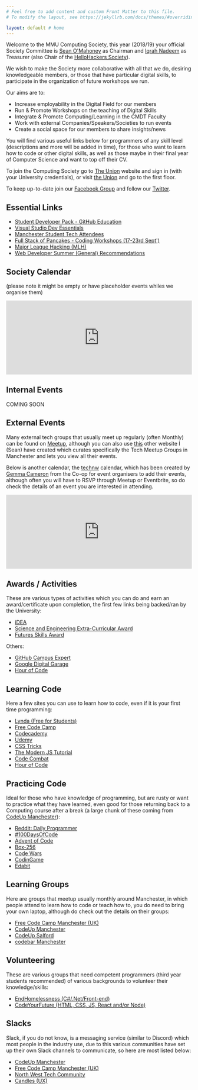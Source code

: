 ```yaml
---
# Feel free to add content and custom Front Matter to this file.
# To modify the layout, see https://jekyllrb.com/docs/themes/#overriding-theme-defaults

layout: default # home
---
```

Welcome to the MMU Computing Society, this year (2018/19) your official Society Committee is [Sean O'Mahoney](https://twitter.com/Sean12697) as Chairman and [Iqrah Nadeem](https://twitter.com/i_iqrah) as Treasurer (also Chair of the [HelloHackers Society](https://twitter.com/helloHackersSoc)).

We wish to make the Society more collaborative with all that we do, desiring knowledgeable members, or those that have particular digital skills, to participate in the organization of future workshops we run.

Our aims are to:

*   Increase employability in the Digital Field for our members
*   Run & Promote Workshops on the teaching of Digital Skills
*   Integrate & Promote Computing/Learning in the CMDT Faculty
*   Work with external Companies/Speakers/Societies to run events
*   Create a social space for our members to share insights/news

You will find various useful links below for programmers of any skill level (descriptions and more will be added in time), for those who want to learn how to code or other digital skills, as well as those maybe in their final year of Computer Science and want to top off their CV.

To join the Computing Society go to [The Union](https://www.theunionmmu.org/groups/computing-society-7c13) website and sign in (with your University credentials), or visit [the Union](https://goo.gl/maps/neg9kydCrJm) and go to the first floor.

To keep up-to-date join our [Facebook Group](https://www.facebook.com/groups/MMUComputingSociety) and follow our [Twitter](https://twitter.com/MMUCompSoc).

## Essential Links

*   [Student Developer Pack - GitHub Education](https://education.github.com/pack)
*   [Visual Studio Dev Essentials](https://visualstudio.microsoft.com/dev-essentials/)
*   [Manchester Student Tech Attendees](http://mcrmeetup.space/)
*   [Full Stack of Pancakes - Coding Workshops (17-23rd Sept')](https://www.eventbrite.com/o/full-stack-of-pancakes-14858329308) 
*   [Major League Hacking (MLH)](https://mlh.io/)
*   [Web Developer Summer (General) Recommendations](http://55060509.webdevmmu.uk/summer.html)

## Society Calendar

(please note it might be empty or have placeholder events whiles we organise them)

<iframe src="https://calendar.google.com/calendar/embed?showTitle=0&amp;showNav=0&amp;showDate=0&amp;showPrint=0&amp;showTabs=0&amp;showCalendars=0&amp;showTz=0&amp;mode=AGENDA&amp;height=600&amp;wkst=2&amp;bgcolor=%23FFFFFF&amp;src=mmucomputingsoc%40gmail.com&amp;color=%231B887A&amp;ctz=Europe%2FLondon" style="border-width:0" width="100%" height="200" frameborder="0" scrolling="no"></iframe>

## Internal Events

COMING SOON

## External Events

Many external tech groups that usually meet up regularly (often Monthly) can be found on [Meetup](), although you can also use [this](http://mcrmeetup.tech/) other website I (Sean) have created which curates specifically the Tech Meetup Groups in Manchester and lets you view all their events.

Below is another calendar, the [technw](http://technw.uk/calendar) calendar, which has been created by [Gemma Cameron](https://twitter.com/ruby_gem) from the Co-op for event organisers to add their events, although often you will have to RSVP through Meetup or Eventbrite, so do check the details of an event you are interested in attending.

<iframe src="https://calendar.google.com/calendar/embed?showTitle=0&amp;showNav=0&amp;showDate=0&amp;showPrint=0&amp;showTabs=0&amp;showCalendars=0&amp;showTz=0&amp;mode=AGENDA&amp;height=600&amp;wkst=2&amp;bgcolor=%23FFFFFF&amp;src=a73q3trj8bssqjifgolb1q8fr4%40group.calendar.google.com&amp;color=%235229A3&amp;ctz=Europe%2FLondon" style="border-width:0" width="100%" height="200" frameborder="0" scrolling="no"></iframe>

## Awards / Activities

These are various types of activities which you can do and earn an award/certificate upon completion, the first few links being backed/ran by the University:

*   [iDEA](https://idea.org.uk/)
*   [Science and Engineering Extra-Curricular Award](https://mmusseblog.wordpress.com/2017/04/28/science-and-engineering-extra-curricular-award/)
*   [Futures Skills Award](https://www2.mmu.ac.uk/careers/students/futures-skills-award/)

Others:

*   [GitHub Campus Expert](https://education.github.com/students/experts)
*   [Google Digital Garage](https://learndigital.withgoogle.com/digitalgarage)
*   [Hour of Code](https://hourofcode.com/uk)

## Learning Code

Here a few sites you can use to learn how to code, even if it is your first time programming:

*   [Lynda (Free for Students)](https://www.lynda.com/)
*   [Free Code Camp](https://www.freecodecamp.org/)
*   [Codecademy](https://www.codecademy.com/)
*   [Udemy](https://www.udemy.com/)
*   [CSS Tricks](https://css-tricks.com/)
*   [The Modern JS Tutorial](https://javascript.info/)
*   [Code Combat](https://codecombat.com/play)
*   [Hour of Code](https://hourofcode.com/uk)

## Practicing Code

Ideal for those who have knowledge of programming, but are rusty or want to practice what they have learned, even good for those returning back to a Computing course after a break (a large chunk of these coming from [CodeUp Manchester](https://codeupmanchester.github.io/activities.html)):

*   [Reddit: Daily Programmer](https://www.reddit.com/r/dailyprogrammer/)
*   [#100DaysOfCode](https://100daysofcode.com/)
*   [Advent of Code](http://adventofcode.com/)
*   [Box-256](http://box-256.com/)
*   [Code Wars](https://www.codewars.com/)
*   [CodinGame](https://www.codingame.com/)
*   [Edabit](https://edabit.com/)

## Learning Groups

Here are groups that meetup usually monthly around Manchester, in which people attend to learn how to code or teach how to, you do need to bring your own laptop, although do check out the details on their groups:

*   [Free Code Camp Manchester (UK)](https://www.facebook.com/groups/free.code.camp.manchester/)
*   [CodeUp Manchester](https://www.meetup.com/CodeUpManchester/)
*   [CodeUp Salford](https://www.meetup.com/CodeUp-Salford/)
*   [codebar Manchester](https://www.meetup.com/Codebar-Manchester/)

## Volunteering

These are various groups that need competent programmers (third year students recommended) of various backgrounds to volunteer their knowledge/skills:

*   [EndHomelessness (C#/.Net/Front-end)](https://www.meetup.com/EndHomelessness-digital-community/)
*   [CodeYourFuture (HTML, CSS, JS, React and/or Node)](https://www.meetup.com/CodeYourFuture-Manchester/)

## Slacks

Slack, if you do not know, is a messaging service (similar to Discord) which most people in the industry use, due to this various communities have set up their own Slack channels to communicate, so here are most listed below:

*   [CodeUp Manchester](https://codeupmanchester.github.io/resources.html)
*   [Free Code Camp Manchester (UK)](https://fcc-mcr-invite.herokuapp.com/)
*   [North West Tech Community](http://mcrtech-slack.herokuapp.com/)
*   [Candles (UX)](https://slofile.com/slack/withcandles)